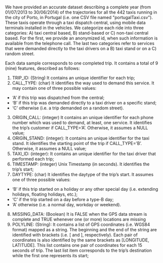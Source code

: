 We have provided an accurate dataset describing a complete year (from 01/07/2013 to 30/06/2014) of the trajectories for all the 442 taxis running in the city of Porto, in Portugal (i.e. one CSV file named "portugalTaxi.csv"). These taxis operate through a taxi dispatch central, using mobile data terminals installed in the vehicles. We categorize each ride into three categories: A) taxi central based, B) stand-based or C) non-taxi central based. For the first, we provide an anonymized id, when such information is available from the telephone call. The last two categories refer to services that were demanded directly to the taxi drivers on a B) taxi stand or on a C) random street.

Each data sample corresponds to one completed trip. It contains a total of 
9 (nine) features, described as follows:

1. TRIP_ID: (String) It contains an unique identifier for each trip;
2. CALL_TYPE: (char) It identifies the way used to demand this service. It may contain one of three possible values:
  - ‘A’ if this trip was dispatched from the central;
  - ‘B’ if this trip was demanded directly to a taxi driver on a specific stand;
  - ‘C’ otherwise (i.e. a trip demanded on a random street).
3. ORIGIN_CALL: (integer) It contains an unique identifier for each phone number which was used to demand, at least, one service. It identifies the trip’s customer if CALL_TYPE=’A’. Otherwise, it assumes a NULL value;
4. ORIGIN_STAND: (integer): It contains an unique identifier for the taxi stand. It identifies the starting point of the trip if CALL_TYPE=’B’. Otherwise, it assumes a NULL value;
5. TAXI_ID: (integer): It contains an unique identifier for the taxi driver that performed each trip;
6. TIMESTAMP: (integer) Unix Timestamp (in seconds). It identifies the trip’s start; 
7. DAYTYPE: (char) It identifies the daytype of the trip’s start. It assumes one of three possible values:
  - ‘B’ if this trip started on a holiday or any other special day (i.e. extending holidays, floating holidays, etc.);
  - ‘C’ if the trip started on a day before a type-B day;
  - ‘A’ otherwise (i.e. a normal day, workday or weekend).
8. MISSING_DATA: (Boolean) It is FALSE when the GPS data stream is complete and TRUE whenever one (or more) locations are missing
9. POLYLINE: (String): It contains a list of GPS coordinates (i.e. WGS84 format) mapped as a string. The beginning and the end of the string are identified with brackets (i.e. [ and ], respectively). Each pair of coordinates is also identified by the same brackets as [LONGITUDE, LATITUDE]. This list contains one pair of coordinates for each 15 seconds of trip. The last list item corresponds to the trip’s destination while the first one represents its start;